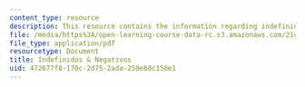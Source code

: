 ```yaml
---
content_type: resource
description: This resource contains the information regarding indefinidos & negativos.
file: /media/https%3A/open-learning-course-data-rc.s3.amazonaws.com/21g-701-spanish-i-fall-2003/472677f8170c2d752ada250e60c150e1_MIT21G_701F03_20indefi.pdf
file_type: application/pdf
resourcetype: Document
title: Indefinidos & Negativos
uid: 472677f8-170c-2d75-2ada-250e60c150e1
---
```

